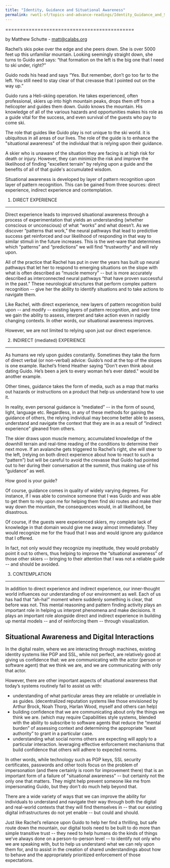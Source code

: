 ```yaml
---
title: "Identity, Guidance and Situational Awareness"
permalink: rwot1-sf/topics-and-advance-readings/Identity_Guidance_and_Situational_Awareness/
---
```


============================================

by Matthew Schutte - matt@calabs.org

Rachel’s skis poke over the edge and she peers down.  She is over 5000 feet up this unfamiliar mountain.  Looking seemingly straight down, she turns to Guido and says: “that formation on the left is the big one that I need to ski under, right?”

Guido nods his head and says “Yes. But remember, don’t go too far to the left. You still need to stay clear of that crevasse that I pointed out on the way up.”

Guido runs a Heli-skiing operation. He takes experienced, often professional, skiers up into high mountain peaks, drops them off from a helicopter and guides them down. Guido knows the mountain. His knowledge of all of the various hazards and opportunities makes his role as a guide vital for the success, and even survival of the guests who pay to come ski.

The role that guides like Guido play is not unique to the ski world.  it is ubiquitous in all areas of our lives. The role of the guide is to enhance the "situational awareness" of the individual that is relying upon their guidance. 

A skier who is unaware of the situation they are facing is at high risk for death or injury. However, they can minimize the risk and improve the likelihood of finding "excellent terrain" by relying upon a guide and the benefits of all of that guide's accumulated wisdom.

Situational awareness is developed by layer of pattern recognition upon layer of pattern recognition. This can be gained from three sources: direct experience, indirect experience and contemplation.

1) DIRECT EXPERIENCE
--------------------

Direct experience leads to improved situational awareness through a process of experimentation that yields an understanding (whether conscious or unconscious) of what “works” and what doesn’t.  As we discover “patterns that work,” the neural pathways that lead to predictive success get reinforced and our likelihood of responding in that way to similar stimuli in the future increases. This is the wet-ware that determines which “patterns” and “predictions” we will find “trustworthy” and will rely upon.  

All of the practice that Rachel has put in over the years has built up neural pathways that let her to respond to emerging situations on the slope with what is often described as “muscle memory” -- but is more accurately described as interconnected neural pathways “that have proven successful in the past.”  These neurological structures that perform complex pattern recognition -- give her the ability to identify situations and to take actions to navigate them.  

Like Rachel, with direct experience, new layers of pattern recognition build upon -- and modify -- existing layers of pattern recognition, and over time we gain the ability to assess, interpret and take action even in rapidly changing contexts.  In other words, our situational awareness improves. 

However, we are not limited to relying upon just our direct experience.

2) INDIRECT (mediated) EXPERIENCE
---------------------------------

As humans we rely upon guides constantly. Sometimes they take the form of direct verbal (or non-verbal) advice: Guido’s nod at the top of the slopes is one example. Rachel’s friend Heather saying "Don't even think about dating Guido. He’s been a jerk to every woman he’s ever dated." would be another example.

Other times, guidance takes the form of media, such as a map that marks out hazards or instructions on a product that help us understand how to use it. 

In reality, even personal guidance is “mediated” -- in the form of sound, light, language etc.  Regardless, in any of these methods for gaining the guidance of others, the relying individual may become better able to assess, understand and navigate the context that they are in as a result of “indirect experience” gleaned from others.

The skier draws upon muscle memory, accumulated knowledge of the downhill terrain and real-time reading of the conditions to determine their next move.  If an avalanche gets triggered to Rachel’s right, she will steer to the left, (relying on both direct experience about how to react to such a “pattern”) but will be careful to avoid the crevasse that Guido had pointed out to her during their conversation at the summit, thus making use of his “guidance” as well.

How good is your guide?

Of course, guidance comes in quality of widely varying degrees. For instance, if I was able to convince someone that I was Guido and was able to get them to rely upon me for helping them find ski routes and make their way down the mountain, the consequences would, in all likelihood, be disastrous.  

Of course, if the guests were experienced skiers, my complete lack of knowledge in that domain would give me away almost immediately. They would recognize me for the fraud that I was and would ignore any guidance that I offered.  

In fact, not only would they recognize my ineptitude, they would probably point it out to others, thus helping to improve the “situational awareness” of those other skiers -- bringing to their attention that I was not a reliable guide -- and should be avoided.

3) CONTEMPLATION
----------------

In addition to direct experience and indirect experience, our inner-thought world influences our understanding of our environment as well.  Each of us has had that “ah-ha!” moment where suddenly something is clear, that before was not. 
This mental reasoning and pattern finding activity plays an important role in helping us interpret phenomena and make decisions.  It plays an important role alongside direct and indirect experience in building up mental models -- and of reinforcing them -- through visualization.

Situational Awareness and Digital Interactions
----------------------------------------------

In the digital realm, where we are interacting through machines, existing identity systems like PGP and SSL, while not perfect, are relatively good at giving us confidence that:
we are communicating with the actor (person or software agent) that we think we are, and
we are communicating with only that actor.

However, there are other important aspects of situational awareness that today’s systems routinely fail to assist us with:
* understanding of what particular areas they are reliable or unreliable in as guides. (decentralized reputation systems like those envisioned by Arthur Brock, Noah Thorp, Harlan Wood, myself and others can help)
* building confidence that we are communicating about only the things we think we are. (which may require Capabilities style systems, blended with the ability to subscribe to software agents that reduce the “mental burden” of assessing context and determining the appropriate “least authority” to grant in a particular case. 
* understanding what social norms others are expecting will apply to a particular interaction.
leveraging effective enforcement mechanisms that build confidence that others will adhere to expected norms.

In other words, while technology such as PGP keys, SSL security certificates, passwords and other tools focus on the problem of impersonation (and there certainly is room for improvement there) that is an important form of a failure of "situational awareness" -- but certainly not the only one that matters. They might help prevent someone like me from impersonating Guido, but they don't do much help beyond that.

There are a wide variety of ways that we can improve the ability for individuals to understand and navigate their way through both the digital and real-world contexts that they will find themselves in -- that our existing digital infrastructures do not yet enable -- but could and should.

Just like Rachel’s reliance upon Guido to help her find a thrilling, but safe route down the mountain, our digital tools need to be built to do more than simple transitive trust -- they need to help humans do the kinds of things we’ve always done on a person-to-person level -- to identify not only who we are speaking with, but to help us understand what we can rely upon them for, and to assist in the creation of shared understandings about how to behave and the appropriately prioritized enforcement of those expectations.
